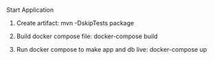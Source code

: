 Start Application

1. Create artifact:
mvn -DskipTests package

2. Build docker compose file:
docker-compose build

3. Run docker compose to make app and db live:
docker-compose up
